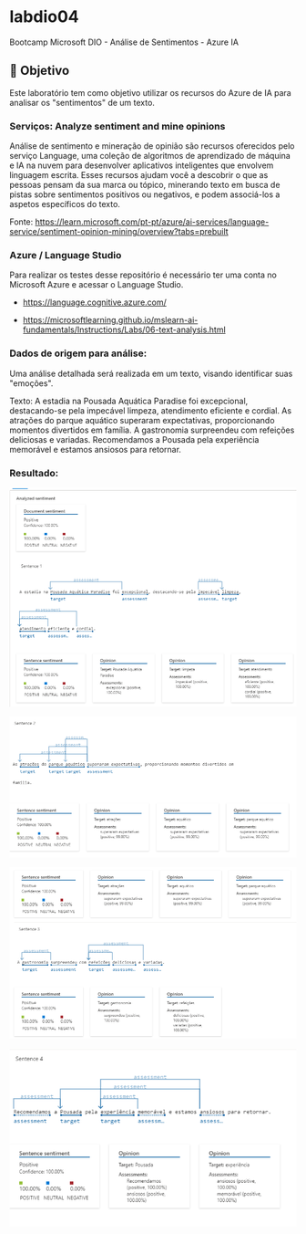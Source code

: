 # labdio04
Bootcamp Microsoft DIO - Análise de Sentimentos - Azure IA 
﻿
## 🚀 Objetivo
Este laboratório tem como objetivo utilizar os recursos do Azure de IA para analisar os "sentimentos" de um texto.

### Serviços: Analyze sentiment and mine opinions
Análise de sentimento e mineração de opinião são recursos oferecidos pelo serviço Language, uma coleção de algoritmos de aprendizado de máquina e IA na nuvem para desenvolver aplicativos inteligentes que envolvem linguagem escrita. Esses recursos ajudam você a descobrir o que as pessoas pensam da sua marca ou tópico, minerando texto em busca de pistas sobre sentimentos positivos ou negativos, e podem associá-los a aspetos específicos do texto.

Fonte: https://learn.microsoft.com/pt-pt/azure/ai-services/language-service/sentiment-opinion-mining/overview?tabs=prebuilt

### Azure / Language Studio 
Para realizar os testes desse repositório é necessário ter uma conta no Microsoft Azure e acessar o Language Studio.

* https://language.cognitive.azure.com/

* https://microsoftlearning.github.io/mslearn-ai-fundamentals/Instructions/Labs/06-text-analysis.html

### Dados de origem para análise:

Uma análise detalhada será realizada em um texto, visando identificar suas "emoções".

Texto:
A estadia na Pousada Aquática Paradise foi excepcional, destacando-se pela impecável limpeza, atendimento eficiente e cordial. As atrações do parque aquático superaram expectativas, proporcionando momentos divertidos em família. A gastronomia surpreendeu com refeições deliciosas e variadas. Recomendamos a Pousada pela experiência memorável e estamos ansiosos para retornar.

### Resultado:

![alt text](https://github.com/AlexandreSato2023/labdio04/blob/main/outputs/analise_1.png?raw=true)

![alt text](https://github.com/AlexandreSato2023/labdio04/blob/main/outputs/analise_2.png?raw=true)

![alt text](https://github.com/AlexandreSato2023/labdio04/blob/main/outputs/analise_3.png?raw=true)

![alt text](https://github.com/AlexandreSato2023/labdio04/blob/main/outputs/analise_4.png?raw=true)

